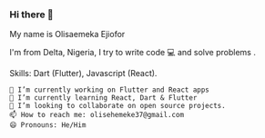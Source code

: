 ### Hi there 👋

<!--
**olisaemekaejiofor/olisaemekaejiofor** is a ✨ _special_ ✨ repository because its `README.md` (this file) appears on your GitHub profile.

Here are some ideas to get you started:

###🔭 I’m currently working on


###🌱 I’m currently learning


🤞  Flutter/Dart


🤞  Php


🤞  Backend Development


🤞  React Native


🤞  Kotlin

- 👯 I’m looking to collaborate on ...
- 🤔 I’m looking for help with ...
- 💬 Ask me about ...
- 📫 How to reach me: ...
###😄 Pronouns: ...
- ⚡ Fun fact: ...
-->
My name is Olisaemeka Ejiofor



I'm from Delta, Nigeria, I try to write code 💻 and solve problems .



Skills: Dart (Flutter), Javascript (React).

    🔭 I’m currently working on Flutter and React apps
    🌱 I’m currently learning React, Dart & Flutter
    👯 I’m looking to collaborate on open source projects.
    📫 How to reach me: olisehemeke37@gmail.com
    😄 Pronouns: He/Him


